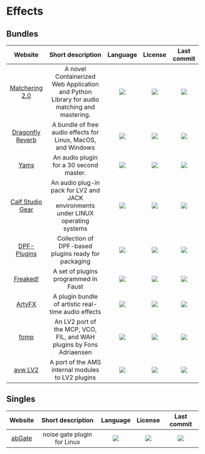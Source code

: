 # Effects
## Bundles
|Website|Short description|Language|License|Last commit|
|:-:|:-:|:-:|:-:|:-:|
|[Matchering 2.0](https://github.com/sergree/matchering)|A novel Containerized Web Application and Python Library for audio matching and mastering.|![](https://img.shields.io/github/languages/top/sergree/matchering?color=pink&style=flat-square)|![](https://flat.badgen.net/github/license/sergree/matchering?label=)|![](https://flat.badgen.net/github/last-commit/sergree/matchering?label=)|
|[Dragonfly Reverb](https://github.com/michaelwillis/dragonfly-reverb)|A bundle of free audio effects for Linux, MacOS, and Windows|![](https://img.shields.io/github/languages/top/michaelwillis/dragonfly-reverb?color=pink&style=flat-square)|![](https://flat.badgen.net/github/license/michaelwillis/dragonfly-reverb?label=)|![](https://flat.badgen.net/github/last-commit/michaelwillis/dragonfly-reverb?label=)|
|[Yams](https://github.com/adammurdocknh/YAMS)|An audio plugin for a 30 second master.|![](https://img.shields.io/github/languages/top/adammurdocknh/YAMS?color=pink&style=flat-square)|![](https://flat.badgen.net/github/license/adammurdocknh/YAMS?label=)|![](https://flat.badgen.net/github/last-commit/adammurdocknh/YAMS?label=)|
|[Calf Studio Gear](http://calf-studio-gear.org/)|An audio plug-in pack for LV2 and JACK environments under LINUX operating systems|![](https://img.shields.io/github/languages/top/calf-studio-gear/calf?color=pink&style=flat-square)|![](https://flat.badgen.net/github/license/calf-studio-gear/calf?label=)|![](https://flat.badgen.net/github/last-commit/calf-studio-gear/calf?label=)|
|[DPF-Plugins](http://calf-studio-gear.org/)|Collection of DPF-based plugins ready for packaging|![](https://img.shields.io/github/languages/top/DISTRHO/DPF-Plugins?color=pink&style=flat-square)|![](https://flat.badgen.net/github/license/DISTRHO/DPF-Plugins?label=)|![](https://flat.badgen.net/github/last-commit/DISTRHO/DPF-Plugins?label=)|
|[Freaked!](https://github.com/pjotrompet/Freaked)|A set of plugins programmed in Faust|![](https://img.shields.io/github/languages/top/pjotrompet/Freaked?color=pink&style=flat-square)|![](https://flat.badgen.net/github/license/pjotrompet/Freaked?label=)|![](https://flat.badgen.net/github/last-commit/pjotrompet/Freaked?label=)|
|[ArtyFX](http://openavproductions.com/artyfx/)|A plugin bundle of artistic real-time audio effects|![](https://img.shields.io/github/languages/top/openAVproductions/openAV-ArtyFX?color=pink&style=flat-square)|![](https://flat.badgen.net/github/license/openAVproductions/openAV-ArtyFX?label=)|![](https://flat.badgen.net/github/last-commit/openAVproductions/openAV-ArtyFX?label=)|
|[fomp](https://gitlab.com/drobilla/fomp)|An LV2 port of the MCP, VCO, FIL, and WAH plugins by Fons Adriaensen|![](https://img.shields.io/gitlab/languages/top/drobilla/fomp?color=pink&style=flat-square)|![](https://flat.badgen.net/gitlab/license/drobilla/fomp?label=)|![](https://flat.badgen.net/gitlab/last-commit/drobilla/fomp?label=)|
|[avw LV2](http://openavproductions.com/artyfx/)|A port of the AMS internal modules to LV2 plugins|![](https://img.shields.io/github/languages/top/mfisher31/avwlv2?color=pink&style=flat-square)|![](https://flat.badgen.net/github/license/mfisher31/avwlv2?label=)|![](https://flat.badgen.net/github/last-commit/mfisher31/avwlv2?label=)|


## Singles
|Website|Short description|Language|License|Last commit|
|:-:|:-:|:-:|:-:|:-:|
|[abGate](https://abgate.sourceforge.io/)|noise gate plugin for Linux|![](https://img.shields.io/github/languages/top/antanasbruzas/abGate?color=pink&style=flat-square)|![](https://flat.badgen.net/github/license/antanasbruzas/abGate?label=)|![](https://flat.badgen.net/github/last-commit/antanasbruzas/abGate?label=)|
